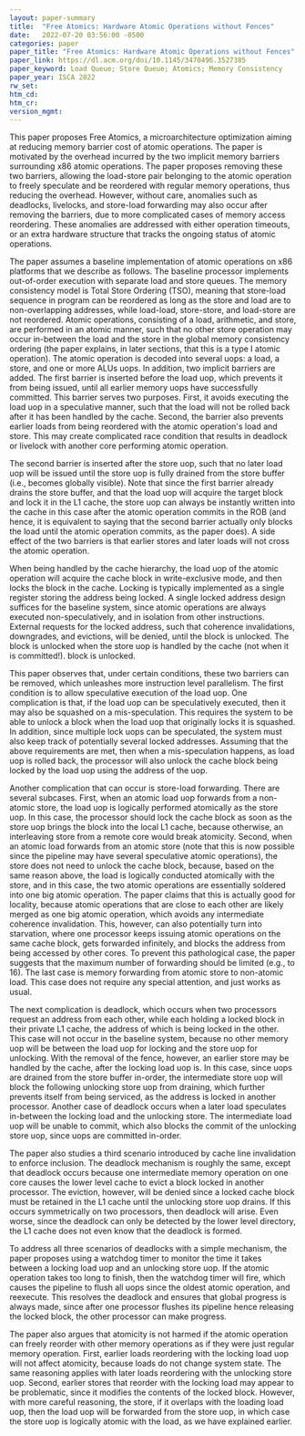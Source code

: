 ```yaml
---
layout: paper-summary
title:  "Free Atomics: Hardware Atomic Operations without Fences"
date:   2022-07-20 03:56:00 -0500
categories: paper
paper_title: "Free Atomics: Hardware Atomic Operations without Fences"
paper_link: https://dl.acm.org/doi/10.1145/3470496.3527385
paper_keyword: Load Queue; Store Queue; Atomics; Memory Consistency
paper_year: ISCA 2022
rw_set:
htm_cd:
htm_cr:
version_mgmt:
---
```


This paper proposes Free Atomics, a microarchitecture optimization aiming at reducing memory barrier cost of atomic 
operations.
The paper is motivated by the overhead incurred by the two implicit memory barriers surrounding x86 atomic operations.
The paper proposes removing these two barriers, allowing the load-store pair belonging to the atomic operation
to freely speculate and be reordered with regular memory operations, thus reducing the overhead.
However, without care, anomalies such as deadlocks, livelocks, and store-load forwarding may also occur after
removing the barriers, due to more complicated cases of memory access reordering.
These anomalies are addressed with either operation timeouts, or an extra hardware structure that tracks 
the ongoing status of atomic operations. 

The paper assumes a baseline implementation of atomic operations on x86 platforms that we describe as follows.
The baseline processor implements out-of-order execution with separate load and store queues. The memory consistency
model is Total Store Ordering (TSO), meaning that store-load sequence in program can be reordered as long as the 
store and load are to non-overlapping addresses, while load-load, store-store, and load-store are not reordered.
Atomic operations, consisting of a load, arithmetic, and store, are performed in an atomic manner, such that no 
other store operation may occur in-between the load and the store in the global memory consistency ordering 
(the paper explains, in later sections, that this is a type I atomic operation).
The atomic operation is decoded into several uops: a load, a store, and one or more ALUs uops.
In addition, two implicit barriers are added. The first barrier is inserted before the load uop, which prevents it
from being issued, until all earlier memory uops have successfully committed.
This barrier serves two purposes. First, it avoids executing the load uop in a speculative manner, such that the load
will not be rolled back after it has been handled by the cache. 
Second, the barrier also prevents earlier loads from being reordered with the atomic operation's load and store. 
This may create complicated race condition that results in deadlock or livelock with another core performing atomic 
operation.

The second barrier is inserted after the store uop, such that no later load uop will be issued until the store uop
is fully drained from the store buffer (i.e., becomes globally visible). 
Note that since the first barrier already drains the store buffer, and that the load uop will acquire the target
block and lock it in the L1 cache, the store uop can always be instantly written into the cache in this case
after the atomic operation commits in the ROB (and hence, it is equivalent to saying that the second barrier 
actually only blocks the load until the atomic operation commits, as the paper does).
A side effect of the two barriers is that earlier stores and later loads will not cross the atomic operation.

When being handled by the cache hierarchy, the load uop of the atomic operation will acquire the cache block
in write-exclusive mode, and then locks the block in the cache. Locking is typically implemented as a single register
storing the address being locked.
A single locked address design suffices for the baseline system, since atomic operations are always executed 
non-speculatively, and in isolation from other instructions.
External requests for the locked address, such that coherence invalidations, downgrades, and evictions, will
be denied, until the block is unlocked.
The block is unlocked when the store uop is handled by the cache (not when it is committed!).
block is unlocked.

This paper observes that, under certain conditions, these two barriers can be removed, which unleashes more 
instruction level parallelism.
The first condition is to allow speculative execution of the load uop.
One complication is that, if the load uop can be speculatively executed, then it may also be squashed on a 
mis-speculation. This requires the system to be able to unlock a block when the load uop that originally locks
it is squashed.
In addition, since multiple lock uops can be speculated, the system must also keep track of potentially
several locked addresses.
Assuming that the above requirements are met, then when a mis-speculation happens, as load uop is rolled back,
the processor will also unlock the cache block being locked by the load uop using the address of the uop. 

Another complication that can occur is store-load forwarding. There are several subcases.
First, when an atomic load uop forwards from a non-atomic store, the load uop is logically performed
atomically as the store uop. In this case, the processor should lock the cache block as soon as the 
store uop brings the block into the local L1 cache, because otherwise, an interleaving store from a remote core 
would break atomicity.
Second, when an atomic load forwards from an atomic store (note that this is now possible since the pipeline
may have several speculative atomic operations), the store does not need to unlock the cache block, because, 
based on the same reason above, the load is logically conducted atomically with the store, and in this case,
the two atomic operations are essentially soldered into one big atomic operation.
The paper claims that this is actually good for locality, because atomic operations that are close to each
other are likely merged as one big atomic operation, which avoids any intermediate coherence invalidation.
This, however, can also potentially turn into starvation, where one processor keeps issuing atomic operations
on the same cache block, gets forwarded infinitely, and blocks the address from being accessed by other cores.
To prevent this pathological case, the paper suggests that the maximum number of forwarding should be limited
(e.g., to 16).
The last case is memory forwarding from atomic store to non-atomic load. This case does not require any special
attention, and just works as usual.

The next complication is deadlock, which occurs when two processors request an address from each other, while
each holding a locked block in their private L1 cache, the address of which is being locked in the other.
This case will not occur in the baseline system, because no other memory uop will be between the load uop for
locking and the store uop for unlocking. 
With the removal of the fence, however, an earlier store may be handled by the cache, after the locking load uop
is. In this case, since uops are drained from the store buffer in-order, the intermediate store uop will block
the following unlocking store uop from draining, which further prevents itself from being serviced, as the 
address is locked in another processor.
Another case of deadlock occurs when a later load speculates in-between the locking load and the unlocking store.
The intermediate load uop will be unable to commit, which also blocks the commit of the unlocking store uop,
since uops are committed in-order.

The paper also studies a third scenario introduced by cache line invalidation to enforce inclusion. 
The deadlock mechanism is roughly the same, except that deadlock occurs because one intermediate memory
operation on one core causes the lower level cache to evict a block locked in another processor.
The eviction, however, will be denied since a locked cache block must be retained in the L1 cache until
the unlocking store uop drains. If this occurs symmetrically on two processors, then deadlock
will arise. Even worse, since the deadlock can only be detected by the lower level directory, the L1
cache does not even know that the deadlock is formed.

To address all three scenarios of deadlocks with a simple mechanism, the paper proposes using a watchdog timer
to monitor the time it takes between a locking load uop and an unlocking store uop.
If the atomic operation takes too long to finish, then the watchdog timer will fire, which causes the pipeline to
flush all uops since the oldest atomic operation, and reexecute. 
This resolves the deadlock and ensures that global progress is always made, since after one processor flushes its
pipeline hence releasing the locked block, the other processor can make progress. 

The paper also argues that atomicity is not harmed if the atomic operation can freely reorder with other memory
operations as if they were just regular memory operation. 
First, earlier loads reordering with the locking load uop will not affect atomicity, because loads do not change
system state. The same reasoning applies with later loads reordering with the unlocking store uop.
Second, earlier stores that reorder with the locking load may appear to be problematic, since it modifies the 
contents of the locked block. However, with more careful reasoning, the store, if it overlaps with the 
loading load uop, then the load uop will be forwarded from the store uop, in which case the store uop
is logically atomic with the load, as we have explained earlier.


